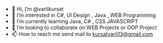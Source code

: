 - 👋 Hi, I’m @varlikursat
- 👀 I’m interested in C#, UI Design , Java , WEB Programming
- 🌱 I’m currently learning Java, C# , CSS JAVASCRIPT
- 💞️ I’m looking to collaborate on WEB Projects or OOP Project
- 📫 How to reach me send mail to kursatvarli13@gmail.com

<!---
varlikursat/varlikursat is a ✨ special ✨ repository because its `README.md` (this file) appears on your GitHub profile.
You can click the Preview link to take a look at your changes.
--->
